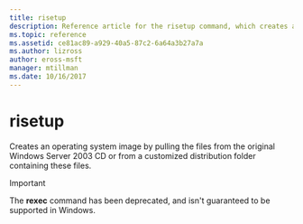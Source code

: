 ```yaml
---
title: risetup
description: Reference article for the risetup command, which creates an operating system image by pulling the files from the original Windows Server 2003 CD or from a customized distribution folder containing these files.
ms.topic: reference
ms.assetid: ce81ac89-a929-40a5-87c2-6a64a3b27a7a
ms.author: lizross
author: eross-msft
manager: mtillman
ms.date: 10/16/2017
---
```


# risetup

Creates an operating system image by pulling the files from the original Windows Server 2003 CD or from a customized distribution folder containing these files.

> [!IMPORTANT]
> The **rexec** command has been deprecated, and isn't guaranteed to be supported in Windows.
